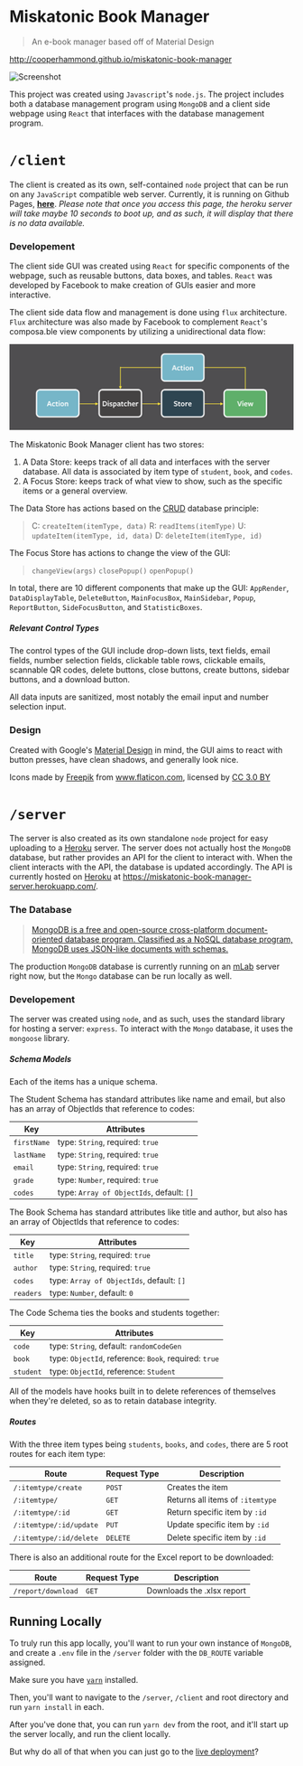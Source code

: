# Miskatonic Book Manager 

> An e-book manager based off of Material Design

http://cooperhammond.github.io/miskatonic-book-manager

![Screenshot](https://i.imgur.com/i8558gi.png)

This project was created using `Javascript`'s `node.js`. The project includes both a database management program using `MongoDB` and a client side webpage using `React` that interfaces with the database management program.


# `/client`

The client is created as its own, self-contained `node` project that can be run on any `JavaScript` compatible web server. Currently, it is running on Github Pages, **[here](https://cooperhammond.github.io/miskatonic-book-manager/)**. *Please note that once you access this page, the heroku server will take maybe 10 seconds to boot up, and as such, it will display that there is no data available.*

### Developement

The client side GUI was created using `React` for specific components of the webpage, such as reusable buttons, data boxes, and tables. `React` was developed by Facebook to make creation of GUIs easier and more interactive.

The client side data flow and management is done using `flux` architecture. `Flux` architecture was also made by Facebook to complement `React`'s composa.ble view components by utilizing a unidirectional data flow:

![Flux Data Flow](https://raw.githubusercontent.com/facebook/flux/master/examples/flux-concepts/flux-simple-f8-diagram-with-client-action-1300w.png)

The Miskatonic Book Manager client has two stores:
1. A Data Store: keeps track of all data and interfaces with the server database. All data is associated by item type of `student`, `book`, and `codes`.
2. A Focus Store: keeps track of what view to show, such as the specific items or a general overview. 

The Data Store has actions based on the [CRUD](https://en.wikipedia.org/wiki/Create,_read,_update_and_delete) database principle:

> C: `createItem(itemType, data)`
> R: `readItems(itemType)`
> U: `updateItem(itemType, id, data)`
> D: `deleteItem(itemType, id)`

The Focus Store has actions to change the view of the GUI:

> `changeView(args)`
> `closePopup()`
> `openPopup()`

In total, there are 10 different components that make up the GUI: `AppRender`, `DataDisplayTable`, `DeleteButton`, `MainFocusBox`, `MainSidebar`, `Popup`, `ReportButton`, `SideFocusButton`, and `StatisticBoxes`.

##### Relevant Control Types

The control types of the GUI include drop-down lists, text fields, email fields, number selection fields, clickable table rows, clickable emails, scannable QR codes, delete buttons, close buttons, create buttons, sidebar buttons, and a download button.

All data inputs are sanitized, most notably the email input and number selection input.

### Design

Created with Google's [Material Design](https://material.io/) in mind, the GUI aims to react with button presses, have clean shadows, and generally look nice.

<div>Icons made by <a href="https://www.freepik.com/" title="Freepik">Freepik</a> from <a href="https://www.flaticon.com/" title="Flaticon">www.flaticon.com</a>, licensed by <a href="http://creativecommons.org/licenses/by/3.0/" title="Creative Commons BY 3.0" target="_blank">CC 3.0 BY</a></div>


# `/server`

The server is also created as its own standalone `node` project for easy uploading to a [Heroku](https://miskatonic-book-manager-server.herokuapp.com/) server. The server does not actually host the `MongoDB` database, but rather provides an API for the client to interact with. When the client interacts with the API, the database is updated accordingly. The API is currently hosted on [Heroku](https://miskatonic-book-manager-server.herokuapp.com/) at https://miskatonic-book-manager-server.herokuapp.com/.

### The Database

> [MongoDB is a free and open-source cross-platform document-oriented database program. Classified as a NoSQL database program, MongoDB uses JSON-like documents with schemas.](https://en.wikipedia.org/wiki/MongoDB)

The production `MongoDB` database is currently running on an [mLab](https://mlab.com/) server right now, but the `Mongo` database can be run locally as well.

### Developement

The server was created using `node`, and as such, uses the standard library for hosting a server: `express`. To interact with the `Mongo` database, it uses the `mongoose` library. 

##### Schema Models

Each of the items has a unique schema.

The Student Schema has standard attributes like name and email, but also has an array of ObjectIds that reference to codes:

| Key         | Attributes |
|-------------|------------|
| `firstName` | type: `String`, required: `true` |
| `lastName`  | type: `String`, required: `true` |
| `email`     | type: `String`, required: `true` |
| `grade`     | type: `Number`, required: `true` |
| `codes`     | type: `Array of ObjectIds`, default: `[]` |

The Book Schema has standard attributes like title and author, but also has an array of ObjectIds that reference to codes:

| Key     | Attributes |
|-----------|------------|
| `title`   | type: `String`, required: `true` |
| `author`  | type: `String`, required: `true` |
| `codes`   | type: `Array of ObjectIds`, default: `[]` |
| `readers` | type: `Number`, default: `0` |

The Code Schema ties the books and students together:

| Key       | Attributes |
|-----------|------------|
| `code`    | type: `String`, default: `randomCodeGen` |
| `book`    | type: `ObjectId`, reference: `Book`, required: `true` |
| `student` | type: `ObjectId`, reference: `Student` |

All of the models have hooks built in to delete references of themselves when they're deleted, so as to retain database integrity.

##### Routes

With the three item types being `students`, `books`, and `codes`, there are 5 root routes for each item type:

|         Route         | Request Type | Description |
|-----------------------|--------------|-------------|
|`/:itemtype/create`    | `POST`       | Creates the item |
|`/:itemtype/`          | `GET`        | Returns all items of `:itemtype` |
|`/:itemtype/:id`       | `GET`        | Return specific item by `:id` |
|`/:itemtype/:id/update`| `PUT`        | Update specific item by `:id` |
|`/:itemtype/:id/delete`| `DELETE`     | Delete specific item by `:id` |

There is also an additional route for the Excel report to be downloaded:

|        Route      | Request Type | Description |
|-------------------|--------------|-------------|
|`/report/download` | `GET`        | Downloads the .xlsx report |

## Running Locally

To truly run this app locally, you'll want to run your own instance of `MongoDB`, and create a `.env` file in the `/server` folder with the `DB_ROUTE` variable assigned.

Make sure you have [`yarn`](https://yarnpkg.com/) installed.

Then, you'll want to navigate to the `/server`, `/client` and root directory and run `yarn install` in each. 

After you've done that, you can run `yarn dev` from the root, and it'll start up the server locally, and run the client locally.

But why do all of that when you can just go to the [live deployment](http://cooperhammond.github.io/miskatonic-book-manager)?
